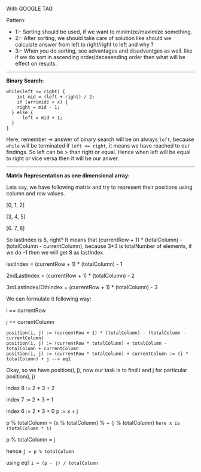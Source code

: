 With GOOGLE TAG

Pattern:
* 1:- Sorting should be used, if we want to minimize/maximize something.
* 2:- After sorting, we should take care of solution like should we calculate answer from left to right/right to left and why ?
* 3:- When you do sorting, see advantages and disadvantges as well. like if we do sort in ascending order/decesending order then what will be effect on results.
-------

**Binary Search:**
```
while(left <= right) {
	int mid = (left + right) / 2;
	if (arr[mid] > x) { 
	right = mid - 1;
  } else {
	  left = mid + 1;
  }
}
```
Here, remember -> answer of binary search will be on always `left`, because `while` will be terminated if `left <= right`, it means we have reached to our findings.
So left can be > than right or equal. Hence when left will be equal to right or vice versa then it will be our anwer.

-------

**Matrix Representation as one dimensional array:**

Lets say, we have following matrix and try to represent their positions using column and row values.

[0, 1, 2]

[3, 4, 5]

[6. 7, 8]

So lastIndex is 8, right? It means that (currentRow + 1) * (totalColumn) - (totalColumn - currentColumn), because 3*3 is totalNumber of elements, if we do -1 then we will get 8 as lastIndex.

lastIndex = (currentRow + 1) * (totalColumn) - 1

2ndLastIndex = (currentRow + 1) * (totalColumn) - 2

3rdLastIndex/OthIndex = (currentRow + 1) * (totalColumn) - 3

We can formulate it following way:

i == currentRow

j == currentColumn

```
position(i, j) := (cureentRow + 1) * (totalColumn) - (totalColumn - currentColumn)
position(i, j) := (currentRow * totalColumn) + totalColumn - totalColumn + currentColumn
position(i, j) := (currentRow * totalColumn) + currentColumn := (i * totalColumn) + j --> eq1
```
Okay, so we have position(i, j), now our task is to find i and j for particular position(i, j)

index 8 := 2 * 3 + 2

index 7 := 2 * 3 + 1

index 6 := 2 * 3 + 0
 p := x + j
 
 p % totalColumn = (x % totalColumn) % + (j % totalColumn) `here x is (totalColumn * i)`
 
 p % totalColumn = j
 
 hence `j = p % totalColumn`
 
 using eq1 `i = (p - j) / totalColumn`
 
